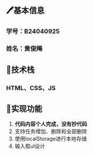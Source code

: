 ## 🖊️基本信息
### 学号：B24040925
### 姓名：黄俊飚

## 💭技术栈

### HTML、CSS、JS

## 🎉实现功能

1. **代码内容个人完成，没有抄代码**
2. 支持任务增加、删除和全部删除
3. 使用localStorage进行本地存储
4. 输入框ul设计


